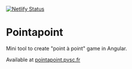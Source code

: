 [![Netlify Status](https://api.netlify.com/api/v1/badges/50e73651-8a3f-4524-b162-5a1134dec196/deploy-status)](https://app.netlify.com/sites/pointapoint/deploys)

# Pointapoint

Mini tool to create "point à point" game in Angular.

Available at [pointapoint.pvsc.fr](https://pointapoint.pvsc.fr/)
